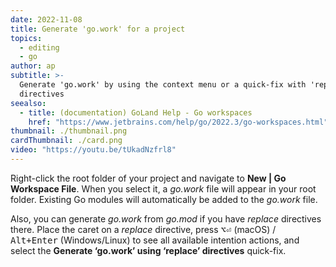 ```yaml
---
date: 2022-11-08
title: Generate 'go.work' for a project
topics:
  - editing
  - go
author: ap
subtitle: >-
  Generate 'go.work' by using the context menu or a quick-fix with 'replace'
  directives
seealso:
  - title: (documentation) GoLand Help - Go workspaces
    href: "https://www.jetbrains.com/help/go/2022.3/go-workspaces.html"
thumbnail: ./thumbnail.png
cardThumbnail: ./card.png
video: "https://youtu.be/tUkadNzfrl8"
---
```


Right-click the root folder of your project and navigate to **New | Go Workspace File**. When you select it, a _go.work_ file will appear in your root folder. Existing Go modules will automatically be added to the _go.work_ file.

Also, you can generate _go.work_ from _go.mod_ if you have _replace_ directives there. Place the caret on a _replace_ directive, press <kbd>⌥⏎</kbd> (macOS) / <kbd>Alt+Enter</kbd> (Windows/Linux) to see all available intention actions, and select the **Generate ‘go.work’ using ‘replace’ directives** quick-fix.
